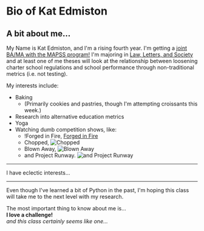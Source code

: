 # Bio of Kat Edmiston

## A bit about me...
My Name is Kat Edmiston, and I'm a rising fourth year. I'm getting a [joint BA/MA with the MAPSS program!](https://mapss.uchicago.edu/) I'm majoring in [Law, Letters, and Society](http://collegecatalog.uchicago.edu/thecollege/lawlettersandsociety/) and at least one of me theses will look at the relationship between loosening charter school regulations and school performance through non-traditional metrics (i.e. not testing).

My interests include:
* Baking
  + (Primarily cookies and pastries, though I'm attempting croissants this week.)
* Research into alternative education metrics
* Yoga
* Watching dumb competition shows, like:
  + !Forged in Fire, [Forged in Fire](https://static.next-episode.net/tv-shows-images/huge/forged-in-fire.jpg)
  + Chopped, ![Chopped](https://www.seriouseats.com/images/2012/08/20120808-chopped.jpg)
  + Blown Away, ![Blown Away](https://blog.cmog.org/wp-content/uploads/2019/07/BlownAway_1x1_POST.jpg)
  + and Project Runway. ![and Project Runway](https://www.thewrap.com/wp-content/uploads/2020/01/Project-Runway.jpg)
***
I have eclectic interests...
***
Even though I've learned a bit of Python in the past, I'm hoping this class will take me to the next level with my research.

The most important thing to know about me is...  
**I love a challenge!**  
*and this class certainly seems like one...*
